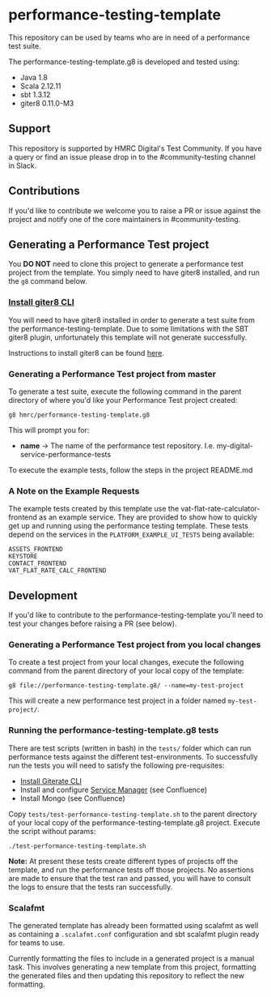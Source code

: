 
# performance-testing-template

This repository can be used by teams who are in need of a performance test suite. 

The performance-testing-template.g8 is developed and tested using:
* Java 1.8
* Scala 2.12.11
* sbt 1.3.12
* giter8 0.11.0-M3


## Support
This repository is supported by HMRC Digital's Test Community. If you have a query or find an issue please drop in to the #community-testing channel in Slack.

## Contributions
If you'd like to contribute we welcome you to raise a PR or issue against the project and notify one of the core maintainers in #community-testing.

## Generating a Performance Test project
You **DO NOT** need to clone this project to generate a performance test project from the template. You simply need to have giter8 installed, and run the `g8` command below.

### [Install giter8 CLI](#install-giterate) 
You will need to have giter8 installed in order to generate a test suite from the performance-testing-template. Due to some limitations with the SBT giter8 plugin, unfortunately this template will not generate successfully. 

Instructions to install giter8 can be found [here](http://www.foundweekends.org/giter8/setup.html).

### Generating a Performance Test project from master
To generate a test suite, execute the following command in the parent directory of where you'd like your Performance Test project created:
    
    g8 hmrc/performance-testing-template.g8

This will prompt you for:
- **name** -> The name of the performance test repository.  I.e. my-digital-service-performance-tests

To execute the example tests, follow the steps in the project README.md

### A Note on the Example Requests
The example tests created by this template use the vat-flat-rate-calculator-frontend as an example service.  They are provided to show how to quickly get up and running using the performance testing template. These tests depend on the services in the `PLATFORM_EXAMPLE_UI_TESTS` being available:

    ASSETS_FRONTEND
    KEYSTORE
    CONTACT_FRONTEND
    VAT_FLAT_RATE_CALC_FRONTEND

## Development
If you'd like to contribute to the performance-testing-template you'll need to test your changes before raising a PR (see below).  

### Generating a Performance Test project from you local changes
To create a test project from your local changes, execute the following command from the parent directory of your local copy of the template:

    g8 file://performance-testing-template.g8/ --name=my-test-project

This will create a new performance test project in a folder named `my-test-project/`.  
 
### Running the performance-testing-template.g8 tests
There are test scripts (written in bash) in the `tests/` folder which can run performance tests against the different test-environments.  To successfully run the tests you will need to satisfy the following pre-requisites: 

- [Install Giterate CLI](#install-giterate)
- Install and configure [Service Manager](https://github.com/hmrc/service-manager) (see Confluence)
- Install Mongo (see Confluence)

Copy `tests/test-performance-testing-template.sh` to the parent directory of your local copy of the performance-testing-template.g8 project.  Execute the script without params:

    ./test-performance-testing-template.sh

**Note:** At present these tests create different types of projects off the template, and run the performance tests off those projects.  No assertions are made to ensure that the test ran and passed, you will have to consult the logs to ensure that the tests ran successfully.

### Scalafmt
The generated template has already been formatted using scalafmt as well as containing a `.scalafmt.conf` configuration and sbt scalafmt plugin ready for teams to use. 

Currently formatting the files to include in a generated project is a manual task. This involves generating a new template from this project, formatting the generated files and then updating this repository to reflect the new formatting.